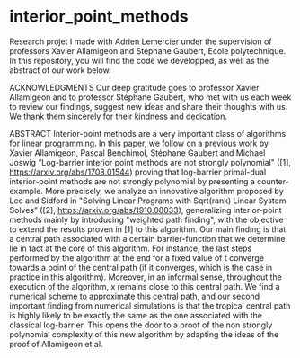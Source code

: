 # interior_point_methods

Research projet I made with Adrien Lemercier under the supervision of professors Xavier Allamigeon and Stéphane Gaubert, Ecole polytechnique. In this repository, you will find the code we developped, as well as the abstract of our work below.

ACKNOWLEDGMENTS
Our deep gratitude goes to professor Xavier Allamigeon and to professor Stéphane Gaubert, who met with us each week to review our findings, suggest new ideas and share their thoughts with us. We thank them sincerely for their kindness and dedication.

ABSTRACT
Interior-point methods are a very important class of algorithms for linear programming. In this paper, we follow on a previous work by Xavier Allamigeon, Pascal Benchimol, Stéphane Gaubert and Michael Joswig “Log-barrier interior point methods are not strongly polynomial" ([1], https://arxiv.org/abs/1708.01544) proving that log-barrier primal-dual interior-point methods are not strongly polynomial by presenting a counter-example.  More precisely, we analyze an innovative algorithm proposed by Lee and Sidford in "Solving Linear Programs with Sqrt(rank) Linear System Solves” ([2], https://arxiv.org/abs/1910.08033), generalizing interior-point methods mainly by introducing "weighted path finding", with the objective to extend the results proven in [1] to this algorithm.
Our main finding is that a central path associated with a certain barrier-function that we determine lie in fact at the core of this algorithm. For instance, the last steps performed by the algorithm at the end for a fixed value of t converge towards a point of the central path (if it converges, which is the case in practice in this algorithm). Moreover, in an informal sense, throughout the execution of the algorithm, x remains close to this central path. We find a numerical scheme to approximate this central path, and our second important finding from numerical simulations is that the tropical central path is highly likely to be exactly the same as the one associated with the classical log-barrier. This opens the door to a proof of the non strongly polynomial complexity of this new algorithm by adapting the ideas of the proof of Allamigeon et al.


